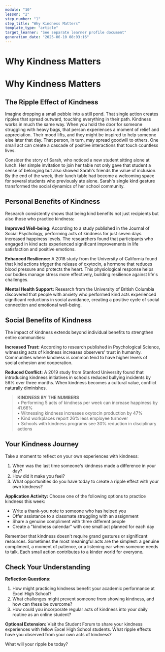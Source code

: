 ```yaml
---
module: "10"
lesson: "2"
step_number: "1"
step_title: "Why Kindness Matters"
template_type: "article"
target_learner: "See separate learner profile document"
generation_date: "2025-06-10 08:03:16"
---
```


# Why Kindness Matters

# Why Kindness Matters

## The Ripple Effect of Kindness

Imagine dropping a small pebble into a still pond. That single action creates ripples that spread outward, touching everything in their path. Kindness works in much the same way. When you hold the door for someone struggling with heavy bags, that person experiences a moment of relief and appreciation. Their mood lifts, and they might be inspired to help someone else later that day. That person, in turn, may spread goodwill to others. One small act can create a cascade of positive interactions that touch countless lives.

Consider the story of Sarah, who noticed a new student sitting alone at lunch. Her simple invitation to join her table not only gave that student a sense of belonging but also showed Sarah's friends the value of inclusion. By the end of the week, their lunch table had become a welcoming space for several students who previously ate alone. Sarah's single kind gesture transformed the social dynamics of her school community.

## Personal Benefits of Kindness

Research consistently shows that being kind benefits not just recipients but also those who practice kindness:

**Improved Well-being:** According to a study published in the Journal of Social Psychology, performing acts of kindness for just seven days increased happiness levels. The researchers found that participants who engaged in kind acts experienced significant improvements in life satisfaction and positive emotions.

**Enhanced Resilience:** A 2018 study from the University of California found that kind actions trigger the release of oxytocin, a hormone that reduces blood pressure and protects the heart. This physiological response helps our bodies manage stress more effectively, building resilience against life's challenges.

**Mental Health Support:** Research from the University of British Columbia discovered that people with anxiety who performed kind acts experienced significant reductions in social avoidance, creating a positive cycle of social connection and emotional well-being.

## Social Benefits of Kindness

The impact of kindness extends beyond individual benefits to strengthen entire communities:

**Increased Trust:** According to research published in Psychological Science, witnessing acts of kindness increases observers' trust in humanity. Communities where kindness is common tend to have higher levels of social cohesion and cooperation.

**Reduced Conflict:** A 2019 study from Stanford University found that introducing kindness initiatives in schools reduced bullying incidents by 56% over three months. When kindness becomes a cultural value, conflict naturally diminishes.

> **KINDNESS BY THE NUMBERS**  
> • Performing 5 acts of kindness per week can increase happiness by 41.66%  
> • Witnessing kindness increases oxytocin production by 47%  
> • Kind workplaces report 26% less employee turnover  
> • Schools with kindness programs see 30% reduction in disciplinary actions

## Your Kindness Journey

Take a moment to reflect on your own experiences with kindness:

1. When was the last time someone's kindness made a difference in your day?
2. How did it make you feel?
3. What opportunities do you have today to create a ripple effect with your own kindness?

**Application Activity:** 
Choose one of the following options to practice kindness this week:
* Write a thank-you note to someone who has helped you
* Offer assistance to a classmate struggling with an assignment
* Share a genuine compliment with three different people
* Create a "kindness calendar" with one small act planned for each day

Remember that kindness doesn't require grand gestures or significant resources. Sometimes the most meaningful acts are the simplest: a genuine compliment, a moment of patience, or a listening ear when someone needs to talk. Each small action contributes to a kinder world for everyone.

## Check Your Understanding

**Reflection Questions:**
1. How might practicing kindness benefit your academic performance at Excel High School?
2. What challenges might prevent someone from showing kindness, and how can these be overcome?
3. How could you incorporate regular acts of kindness into your daily routine as an online student?

**Optional Extension:** 
Visit the Student Forum to share your kindness experiences with fellow Excel High School students. What ripple effects have you observed from your own acts of kindness?

What will your ripple be today?
